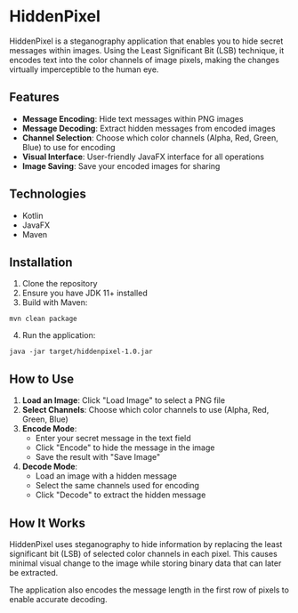 # HiddenPixel

HiddenPixel is a steganography application that enables you to hide secret messages within images. Using the Least Significant Bit (LSB) technique, it encodes text into the color channels of image pixels, making the changes virtually imperceptible to the human eye.

## Features

- **Message Encoding**: Hide text messages within PNG images
- **Message Decoding**: Extract hidden messages from encoded images
- **Channel Selection**: Choose which color channels (Alpha, Red, Green, Blue) to use for encoding
- **Visual Interface**: User-friendly JavaFX interface for all operations
- **Image Saving**: Save your encoded images for sharing

## Technologies

- Kotlin
- JavaFX
- Maven

## Installation

1. Clone the repository
2. Ensure you have JDK 11+ installed
3. Build with Maven:
```
mvn clean package
```
4. Run the application:
```
java -jar target/hiddenpixel-1.0.jar
```

## How to Use

1. **Load an Image**: Click "Load Image" to select a PNG file
2. **Select Channels**: Choose which color channels to use (Alpha, Red, Green, Blue)
3. **Encode Mode**:
    - Enter your secret message in the text field
    - Click "Encode" to hide the message in the image
    - Save the result with "Save Image"
4. **Decode Mode**:
    - Load an image with a hidden message
    - Select the same channels used for encoding
    - Click "Decode" to extract the hidden message

## How It Works

HiddenPixel uses steganography to hide information by replacing the least significant bit (LSB) of selected color channels in each pixel. This causes minimal visual change to the image while storing binary data that can later be extracted.

The application also encodes the message length in the first row of pixels to enable accurate decoding.